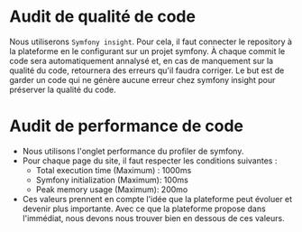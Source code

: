 # Audit de qualité de code

Nous utiliserons `Symfony insight`. Pour cela, il faut connecter le repository à la plateforme en le configurant sur un projet symfony. À chaque commit le code sera automatiquement annalysé et, en cas de manquement sur la qualité du code, retournera des erreurs qu'il faudra corriger. Le but est de garder un code qui ne génère aucune erreur chez symfony insight pour préserver la qualité du code. 

# Audit de performance de code

- Nous utilisons l'onglet performance du profiler de symfony.
- Pour chaque page du site, il faut respecter les conditions suivantes :
    - Total execution time (Maximum) : 1000ms
    - Symfony initialization (Maximum): 100ms
    - Peak memory usage (Maximum): 200mo
- Ces valeurs prennent en compte l'idée que la plateforme peut évoluer et devenir plus importante. Avec ce que la plateforme propose dans l'immédiat, nous devons nous trouver bien en dessous de ces valeurs.   
